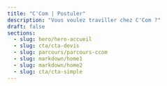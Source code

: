 ```yaml
---
title: "C'Com | Postuler"
description: "Vous voulez traviller chez C'Com ?"
draft: false
sections:
  - slug: hero/hero-accueil
  - slug: cta/cta-devis
  - slug: parcours/parcours-ccom
  - slug: markdown/home1
  - slug: markdown/home2
  - slug: cta/cta-simple
---
```

